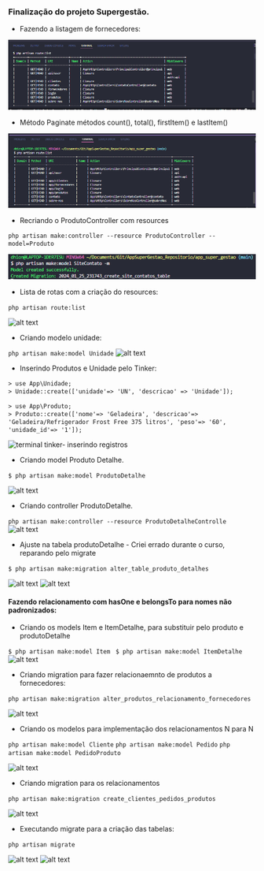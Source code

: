 ### Finalização do projeto Supergestão.
*  Fazendo a listagem de fornecedores:

![Listagem](image.png)

* Método Paginate métodos count(), total(), firstItem() e lastItem()

![Paginate Metodos](image-1.png)

* Recriando o ProdutoController com resources

```
php artisan make:controller --resource ProdutoController --model=Produto
```
![Criando Controller com resource](image-2.png)

* Lista de rotas com a criação do resources:

```php artisan route:list ```

![alt text](image-3.png)

* Criando modelo unidade:

``` php artisan make:model Unidade ``` 
![alt text](image-4.png)

* Inserindo Produtos e Unidade pelo Tinker:
```
> use App\Unidade;
> Unidade::create(['unidade'=> 'UN', 'descricao' => 'Unidade']);
```
```
> use App\Produto;
> Produto::create(['nome'=> 'Geladeira', 'descricao'=> 'Geladeira/Refrigerador Frost Free 375 litros', 'peso'=> '60', 'unidade_id'=> '1']);
```
![terminal tinker- inserindo registros](image-5.png)

* Criando model Produto Detalhe.

```$ php artisan make:model ProdutoDetalhe```

![alt text](image-6.png)

* Criando controller ProdutoDetalhe.

```php artisan make:controller --resource ProdutoDetalheControlle```
![alt text](image-7.png)

* Ajuste na tabela produtoDetalhe - Criei errado durante o curso, reparando pelo migrate

```$ php artisan make:migration alter_table_produto_detalhes```

![alt text](image-8.png)
![alt text](image-9.png)

#### Fazendo relacionamento com hasOne e belongsTo para nomes não padronizados:

* Criando os models Item e ItemDetalhe, para substituir pelo produto e produtoDetalhe

```$ php artisan make:model Item ```
```$ php artisan make:model ItemDetalhe ```
![alt text](image-10.png)

* Criando migration para fazer relacionaemnto de produtos a fornecedores:

```php artisan make:migration alter_produtos_relacionamento_fornecedores```

![alt text](image-11.png)

* Criando os modelos para implementação dos relacionamentos N para N

```php artisan make:model Cliente```
```php artisan make:model Pedido```
```php artisan make:model PedidoProduto```

![alt text](image-12.png)

* Criando migration para os relacionamentos

```php artisan make:migration create_clientes_pedidos_produtos```

![alt text](image-13.png)

* Executando migrate para a criação das tabelas:

```php artisan migrate```

![alt text](image-14.png)
![alt text](image-15.png)